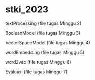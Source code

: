 # stki_2023

textProcessing (file tugas Minggu 2)

BooleanModel (file tugas Minggu 3)

VectorSpaceModel (file tugas Minggu 4)

wordEmbedding (file tugas Minggu 5)

word2vec (file tugas Minggu 6)

Evaluasi (file tugas Minggu 7)
